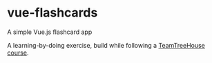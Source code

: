 # vue-flashcards
A simple Vue.js flashcard app

A learning-by-doing exercise, build while following a [TeamTreeHouse course](https://teamtreehouse.com/library/vuejs-basics).
